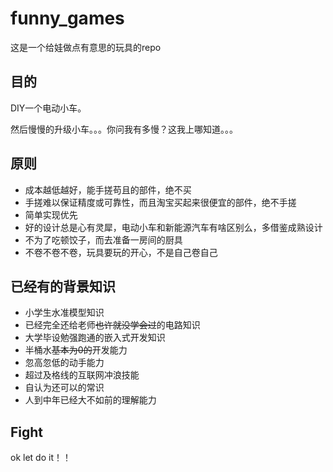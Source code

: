 # funny_games
这是一个给娃做点有意思的玩具的repo

## 目的
DIY一个电动小车。

然后慢慢的升级小车。。。你问我有多慢？这我上哪知道。。。


## 原则
- 成本越低越好，能手搓苟且的部件，绝不买
- 手搓难以保证精度或可靠性，而且淘宝买起来很便宜的部件，绝不手搓
- 简单实现优先
- 好的设计总是心有灵犀，电动小车和新能源汽车有啥区别么，多借鉴成熟设计
- 不为了吃顿饺子，而去准备一房间的厨具
- 不卷不卷不卷，玩具要玩的开心，不是自己卷自己

## 已经有的背景知识
- 小学生水准模型知识
- 已经完全还给老师~~也许就没学会过~~的电路知识
- 大学毕设勉强跑通的嵌入式开发知识
- 半桶水~~基本为0的~~开发能力
- 忽高忽低的动手能力
- 超过及格线的互联网冲浪技能
- 自认为还可以的常识
- 人到中年已经大不如前的理解能力

## Fight
ok let do it！！